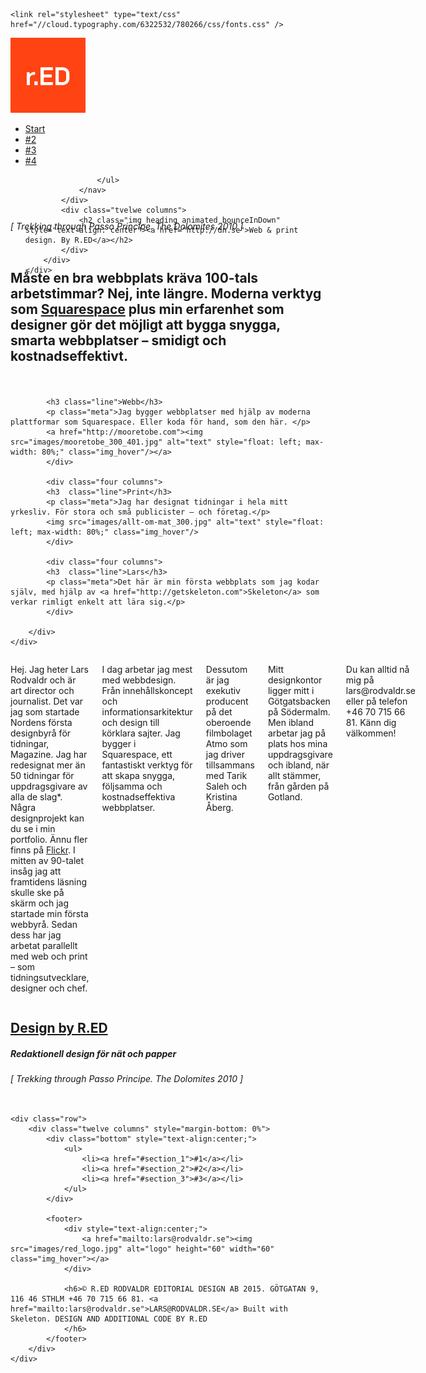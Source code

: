 <!DOCTYPE html>
<html lang="en">
<head>

  <!-- Basic Page Needs
  –––––––––––––––––––––––––––––––––––––––––––––––––– -->
  <meta charset="utf-8">
  <title>R.ED Rodvaldr Editorial Design</title>
  <meta name="description" content="">
  <meta name="author" content="">

  <!-- Mobile Specific Metas
  –––––––––––––––––––––––––––––––––––––––––––––––––– -->
  <meta name="viewport" content="width=device-width, initial-scale=1">

  <script src="//ajax.googleapis.com/ajax/libs/jquery/2.1.1/jquery.min.js"></script>
  
  <!-- TYPEKIT FONTS
  –––––––––––––––––––––––––––––––––––––––––––––––––– -->
  <!--script src="//use.typekit.net/iju5jsq.js"></script!-->
  <!--script>try{Typekit.load();}catch(e){}</script!-->
  
  
  <!-- HOEFLER FONTS
  –––––––––––––––––––––––––––––––––––––––––––––––––– -->
    <link rel="stylesheet" type="text/css" href="//cloud.typography.com/6322532/780266/css/fonts.css" />


  <!-- GOOGLE FONTS
  –––––––––––––––––––––––––––––––––––––––––––––––––– -->
  <!--link href="http://fonts.googleapis.com/css?family=Raleway:400,300,600" rel='stylesheet' type='text/css'!-->
  <!--link href="http://fonts.googleapis.com/css?family=Playfair+Display" rel='stylesheet' type='text/css'!-->
  
  <!-- CSS
  –––––––––––––––––––––––––––––––––––––––––––––––––– -->
  <link rel="stylesheet" href="css/normalize.css">
  <link rel="stylesheet" href="css/skeleton.css">
  <link rel="stylesheet" href="css/animate.css">
  <link rel="stylesheet" href="css/custom.css">
 
 

  <!-- Favicon
  –––––––––––––––––––––––––––––––––––––––––––––––––– -->
  <link rel="icon" type="image/png" href="images/favicon.png">
  
  
  <!-- SMOOTH SCROLL -->

<script>
$(function() {
  $('a[href*=#]:not([href=#])').click(function() {
    if (location.pathname.replace(/^\//,'') == this.pathname.replace(/^\//,'') && location.hostname == this.hostname) {
      var target = $(this.hash);
      target = target.length ? target : $('[name=' + this.hash.slice(1) +']');
      if (target.length) {
        $('html,body').animate({
          scrollTop: target.offset().top
        }, 500);
        return false;
      }
    }
  });
});
</script>

<!-- End of SMOOTH SCROLL -->
 
</head>


<body>


<!-- Primary Page Layout
–––––––––––––––––––––––––––––––––––––––––––––––––– -->

<div class="hero animated bounceInDown">
    <div class="container">
		<div class="row">
    		<div class="two columns">
    	 	   <a href="http://r-ed.se"><img src="images/red_logo.jpg" alt="RED logotype" class="img_hover" style="max-width: 100%;"></a>
    		</div>
       		<div class="ten columns">
    			<nav>
    			    <ul>
    				    <li><a href="index.html" class="selected">Start</a></li>
    				    <li><a href="#section_2">#2</a></li>
    				    <li><a href="#section_3">#3</a></li>
    				    <li><a href="#section_4">#4</a></li>
    							    
    			    </ul>
    			</nav>
    		</div>    
        	<div class="tvelwe columns">
    			<h2 class="img_heading animated bounceInDown" style="text-align: center"><a href="http://dn.se">Web & print design. By R.ED</a></h2>
    		</div>	
    	</div>
    </div>    
</div>

<div class="container">
			<div class="row"><h6 class="img_caption" style="margin-top: -100px;">[ Trekking through Passo Principe. The Dolomites 2010 ]</h6></div>
</div>


<div class="section" ID="section_1">
	<div class="container">
		<div class="row">
		    <div class="twelve columns" style="margin-top: 4%; margin-bottom: 4%;">
		        <h2>Måste en bra webbplats kräva 100-tals arbetstimmar? Nej, inte längre. Moderna verktyg som <a href="http://squarespace.com">Squarespace</a> plus min erfarenhet som designer gör det möjligt att bygga snygga, smarta webbplatser – smidigt och kostnadseffektivt.</h2>
			</div>
		</div>
	</div>
</div>

 <!-- Section 2 – portfolio
  –––––––––––––––––––––––––––––––––––––––––––––––––– -->
		
<div class="section" ID="section_2">		
	<div class="container">
		<div class="row">
			<div class="four columns">
			
			<h3 class="line">Webb</h3>
			<p class="meta">Jag bygger webbplatser med hjälp av moderna plattformar som Squarespace. Eller koda för hand, som den här. </p>
			<a href="http://mooretobe.com"><img src="images/mooretobe_300_401.jpg" alt="text" style="float: left; max-width: 80%;" class="img_hover"/></a>
			</div>
		
			<div class="four columns">
			<h3  class="line">Print</h3>
			<p class="meta">Jag har designat tidningar i hela mitt yrkesliv. För stora och små publicister – och företag.</p>
			<img src="images/allt-om-mat_300.jpg" alt="text" style="float: left; max-width: 80%;" class="img_hover"/>
			</div>
		
			<div class="four columns">
			<h3  class="line">Lars</h3>
			<p class="meta">Det här är min första webbplats som jag kodar själv, med hjälp av <a href="http://getskeleton.com">Skeleton</a> som verkar rimligt enkelt att lära sig.</p>
			</div>

		</div>
	</div>
</div>



 <!-- Section 3 – about
  –––––––––––––––––––––––––––––––––––––––––––––––––– -->

<div class="section" ID="section_3">
    <div class="container">
        <div class="row">
		    <div class="ten columns">
	            <p class="dropcap">Hej. Jag heter Lars Rodvaldr och är art director och journalist.
	            Det var jag som startade Nordens första designbyrå för tidningar, Magazine. Jag har redesignat mer än 50 tidningar för uppdragsgivare av alla de slag*. Några designprojekt kan du se i min portfolio. Ännu fler finns på <a href="https://www.flickr.com/photos/rodvaldr_editorial_design/sets/">Flickr</a>. I mitten av 90-talet insåg jag att framtidens läsning skulle ske på skärm och jag startade min första webbyrå. Sedan dess har jag arbetat parallellt med web och print – som tidningsutvecklare, designer och chef.</p>
	            <p>I dag arbetar jag mest med webbdesign. Från innehållskoncept och informationsarkitektur och design till körklara sajter. Jag bygger i Squarespace, ett fantastiskt verktyg för att skapa snygga, följsamma och kostnadseffektiva webbplatser.</p>
	            <p>Dessutom är jag exekutiv producent på det oberoende filmbolaget Atmo som jag driver tillsammans med Tarik Saleh och Kristina Åberg.</p>
	            <p>Mitt designkontor ligger mitt i Götgatsbacken på Södermalm. Men ibland arbetar jag på plats hos mina uppdragsgivare och ibland, när allt stämmer, från gården på Gotland.</p>
	            <p>Du kan alltid nå mig på lars@rodvaldr.se eller på telefon +46 70 715 66 81. Känn dig välkommen!</p>
		    </div>
        </div>
    </div>
</div>

 <!-- Section 4 – bottom hero
  –––––––––––––––––––––––––––––––––––––––––––––––––– -->

<div class="section" ID="section_4">
    <div class="container">
      <div class="row">
        <div class="ten column">
          <h2 class="img_heading"><a href="http://dn.se">Design by R.ED</a></h2>
          <h5 class="img_body">Redaktionell design för nät och papper</h5>
          <h6 class="img_caption">[ Trekking through Passo Principe. The Dolomites 2010 ]</h6>
        </div>
       </div>
    </div>
 </div>


 <!-- Footer
  –––––––––––––––––––––––––––––––––––––––––––––––––– -->


	<div class="row">
		<div class="twelve columns" style="margin-bottom: 0%">
			<div class="bottom" style="text-align:center;">
    		    <ul>
	    		    <li><a href="#section_1">#1</a></li>
					<li><a href="#section_2">#2</a></li>
					<li><a href="#section_3">#3</a></li>
    		    </ul>	
    		</div>
		
			<footer>
				<div style="text-align:center;">
					<a href="mailto:lars@rodvaldr.se"><img src="images/red_logo.jpg" alt="logo" height="60" width="60" class="img_hover"></a>
				</div>
			
				<h6>© R.ED RODVALDR EDITORIAL DESIGN AB 2015. GÖTGATAN 9, 116 46 STHLM +46 70 715 66 81. <a href="mailto:lars@rodvaldr.se">LARS@RODVALDR.SE</a>	Built with Skeleton. DESIGN AND ADDITIONAL CODE BY R.ED
				</h6>  
			</footer>
		</div>
	</div>


<!-- End Document
  –––––––––––––––––––––––––––––––––––––––––––––––––– -->
</body>
</html>
